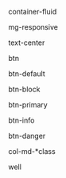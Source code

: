 
container-fluid

mg-responsive

text-center

btn

btn-default

btn-block

btn-primary

btn-info

btn-danger

col-md-*class


well